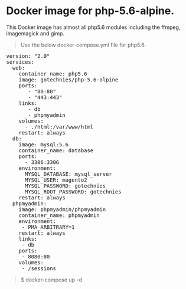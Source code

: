 # Docker image for php-5.6-alpine.

This Docker image has almost all php5.6 modules including the ffmpeg, imagemagick and gimp.

>Use the below docker-compose.yml file for php5.6.
<pre>
version: "2.0"
services:
  web:
    container_name: php5.6
    image: gotechnies/php-5.6-alpine
    ports:
       - "80:80"
       - "443:443"
    links:
       - db
       - phpmyadmin
    volumes:
      - ./html:/var/www/html
    restart: always
  db:
    image: mysql:5.6
    container_name: database
    ports:
      - 3306:3306
    environment:
      MYSQL_DATABASE: mysql_server
      MYSQL_USER: magento2
      MYSQL_PASSWORD: gotechnies
      MYSQL_ROOT_PASSWORD: gotechnies
    restart: always
  phpmyadmin:
    image: phpmyadmin/phpmyadmin
    container_name: phpmyadmin
    environment:
     - PMA_ARBITRARY=1
    restart: always
    links:
     - db
    ports:
     - 8080:80
    volumes:
     - /sessions
</pre>

> $ docker-compose up -d

